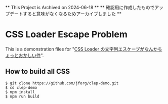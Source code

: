 ** This Project is Archived on 2024-06-18 **
** 確認用に作成したものでアップデートすると意味がなくなるためアーカイブしました **


CSS Loader Escape Problem
=============================

This is a demonstration files for "[CSS Loader の文字列エスケープがなんかちょっとおかしい件][entry]".

[entry]: http://jeffreyfrancesco.org/weblog/2017041401/


How to build all CSS
------------------------------

```shell
$ git clone https://github.com/jforg/clep-demo.git
$ cd clep-demo
$ npm install
$ npm run build
```
